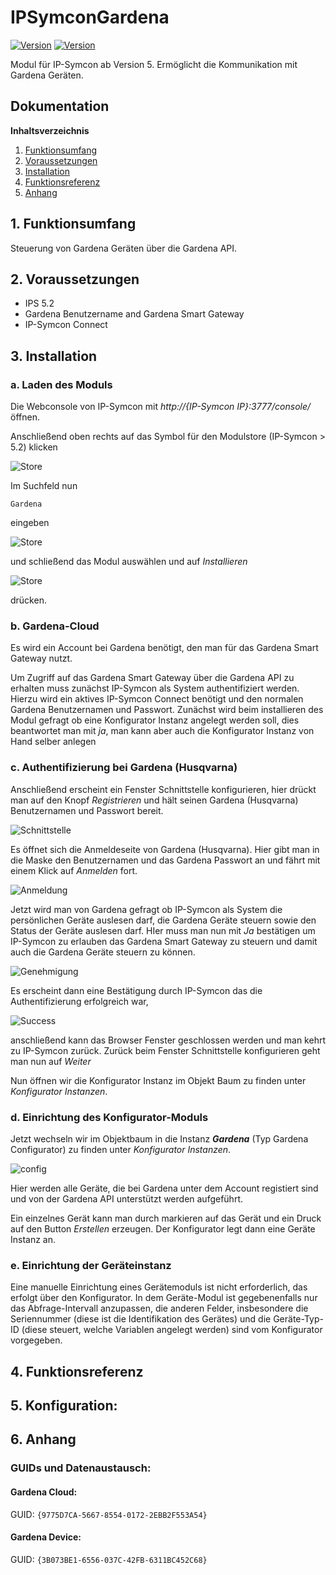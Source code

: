 # IPSymconGardena
[![Version](https://img.shields.io/badge/Symcon-PHPModul-red.svg)](https://www.symcon.de/service/dokumentation/entwicklerbereich/sdk-tools/sdk-php/)
[![Version](https://img.shields.io/badge/Symcon%20Version-5.0%20%3E-green.svg)](https://www.symcon.de/forum/threads/38222-IP-Symcon-5-0-verf%C3%BCgbar)

Modul für IP-Symcon ab Version 5. Ermöglicht die Kommunikation mit Gardena Geräten.

## Dokumentation

**Inhaltsverzeichnis**

1. [Funktionsumfang](#1-funktionsumfang)  
2. [Voraussetzungen](#2-voraussetzungen)  
3. [Installation](#3-installation)  
4. [Funktionsreferenz](#4-funktionsreferenz)  
5. [Anhang](#5-anhang)  

## 1. Funktionsumfang

Steuerung von Gardena Geräten über die Gardena API.

## 2. Voraussetzungen

 - IPS 5.2
 - Gardena Benutzername and Gardena Smart Gateway
 - IP-Symcon Connect

## 3. Installation

### a. Laden des Moduls

Die Webconsole von IP-Symcon mit _http://{IP-Symcon IP}:3777/console/_ öffnen. 


Anschließend oben rechts auf das Symbol für den Modulstore (IP-Symcon > 5.2) klicken

![Store](img/store_icon.png?raw=true "open store")

Im Suchfeld nun

```
Gardena
```  

eingeben

![Store](img/module_store_search.png?raw=true "module search")

und schließend das Modul auswählen und auf _Installieren_

![Store](img/install.png?raw=true "install")

drücken.

### b. Gardena-Cloud
Es wird ein Account bei Gardena benötigt, den man für das Gardena Smart Gateway nutzt.

Um Zugriff auf das Gardena Smart Gateway über die Gardena API zu erhalten muss zunächst IP-Symcon als System authentifiziert werden.
Hierzu wird ein aktives IP-Symcon Connect benötigt und den normalen Gardena Benutzernamen und Passwort.
Zunächst wird beim installieren des Modul gefragt ob eine Konfigurator Instanz angelegt werden soll, dies beantwortet man mit _ja_, man kann aber auch die Konfigurator Instanz von Hand selber anlegen

### c. Authentifizierung bei Gardena (Husqvarna)
Anschließend erscheint ein Fenster Schnittstelle konfigurieren, hier drückt man auf den Knopf _Registrieren_ und hält seinen Gardena (Husqvarna) Benutzernamen und Passwort bereit.

![Schnittstelle](img/register.png?raw=true "Schnittstelle")

Es öffnet sich die Anmeldeseite von Gardena (Husqvarna). Hier gibt man in die Maske den  Benutzernamen und das Gardena Passwort an und fährt mit einem Klick auf _Anmelden_ fort.

![Anmeldung](img/oauth_0.png?raw=true "Anmeldung")

Jetzt wird man von Gardena gefragt ob IP-Symcon als System die persönlichen Geräte auslesen darf, die Gardena Geräte steuern sowie den Status der Geräte auslesen darf.
HIer muss man nun mit _Ja_ bestätigen um IP-Symcon zu erlauben das Gardena Smart Gateway zu steuern und damit auch die Gardena Geräte steuern zu können.

![Genehmigung](img/oauth_1.png?raw=true "Genehmigung")

Es erscheint dann eine Bestätigung durch IP-Symcon das die Authentifizierung erfolgreich war,
 
![Success](img/oauth_2.png?raw=true "Success")
 
anschließend kann das Browser Fenster geschlossen werden und man kehrt zu IP-Symcon zurück.
Zurück beim Fenster Schnittstelle konfigurieren geht man nun auf _Weiter_

Nun öffnen wir die Konfigurator Instanz im Objekt Baum zu finden unter _Konfigurator Instanzen_. 

### d. Einrichtung des Konfigurator-Moduls

Jetzt wechseln wir im Objektbaum in die Instanz _**Gardena**_ (Typ Gardena Configurator) zu finden unter _Konfigurator Instanzen_.

![config](img/config.png?raw=true "config")

Hier werden alle Geräte, die bei Gardena unter dem Account registiert sind und von der Gardena API unterstützt werden aufgeführt.

Ein einzelnes Gerät kann man durch markieren auf das Gerät und ein Druck auf den Button _Erstellen_ erzeugen. Der Konfigurator legt dann eine Geräte Instanz an.

### e. Einrichtung der Geräteinstanz
Eine manuelle Einrichtung eines Gerätemoduls ist nicht erforderlich, das erfolgt über den Konfigurator. In dem Geräte-Modul ist gegebenenfalls nur das Abfrage-Intervall anzupassen, die anderen Felder, insbesondere die Seriennummer (diese ist die Identifikation des Gerätes) und die Geräte-Typ-ID (diese steuert, welche Variablen angelegt werden) sind vom Konfigurator vorgegeben.


## 4. Funktionsreferenz


  

## 5. Konfiguration:



## 6. Anhang

###  GUIDs und Datenaustausch:

#### Gardena Cloud:

GUID: `{9775D7CA-5667-8554-0172-2EBB2F553A54}` 


#### Gardena Device:

GUID: `{3B073BE1-6556-037C-42FB-6311BC452C68}` 